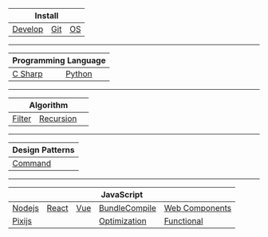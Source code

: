 <table>
    <thead>
        <tr>
            <th colspan="3">Install</th>
        </tr>
    </thead>
    <tbody>
        <tr>
            <td><a href="https://github.com/Lokavit/notes/blob/master/md/Develop.md">Develop</a></td>
            <td><a href="https://github.com/Lokavit/notes/blob/master/md/Git.md">Git</a></td>
            <td><a href="https://github.com/Lokavit/notes/blob/master/md/RIME.md">OS</a></td>
        </tr>
    </tbody>
</table>

---

<table>
    <thead>
        <tr>
            <th colspan="2">Programming Language</th>
        </tr>
    </thead>
    <tbody>
        <tr>
            <td><a href="https://github.com/Lokavit/notes/blob/master/md/Csharp.md">C Sharp</a></td>
            <td><a href="https://github.com/Lokavit/notes/blob/master/md/Python.md">Python</a></td>
        </tr>
    </tbody>
</table>

---

<table>
    <thead>
        <tr>
            <th colspan="3">Algorithm</th>
        </tr>
    </thead>
    <tbody>
        <tr>
            <td><a href="">Filter</a></td>
            <td><a href="">Recursion</a></td>
            <td><a href=""></a></td>
        </tr>
    </tbody>
</table>

---

<table>
    <thead>
        <tr>
            <th colspan="3">Design Patterns</th>
        </tr>
    </thead>
    <tbody>
        <tr>
            <td><a href="">Command</a></td>
            <td><a href=""></a></td>
            <td><a href=""></a></td>
        </tr>
    </tbody>
</table>

---

<table>
    <thead>
        <tr>
            <th colspan="5">JavaScript</th>
        </tr>
    </thead>
    <tbody>
        <tr>
            <td><a href="https://github.com/Lokavit/notes/blob/master/js/Nodejs.md">Nodejs</a></td>
            <td><a href="https://github.com/Lokavit/notes/blob/master/js/React.md">React</a></td>
            <td><a href="https://github.com/Lokavit/notes/blob/master/js/Vue.md">Vue</a></td>
            <td><a href="https://github.com/Lokavit/notes/blob/master/js/BundleCompile.md">BundleCompile</a></td>
            <td><a href="https://github.com/Lokavit/notes/blob/master/js/WebComponents.md">Web Components</a></td>
        </tr>
        <tr>
            <td><a href="https://github.com/Lokavit/notes/blob/master/js/pixi.md">Pixijs</a></td>
            <td><a href="https://github.com/Lokavit/notes/blob/master/js/.md"></a></td>
            <td><a href="https://github.com/Lokavit/notes/blob/master/js/.md"></a></td>
            <td><a href="https://github.com/Lokavit/notes/blob/master/js/Optimization.md">Optimization</a></td>
            <td><a href="https://github.com/Lokavit/notes/blob/master/js/Functional.md">Functional</a></td>
        </tr>
    </tbody>
</table>
